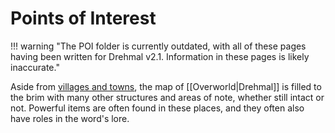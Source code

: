 # Points of Interest

!!! warning "The POI folder is currently outdated, with all of these pages having been written for Drehmal v2.1. Information in these pages is likely inaccurate."

Aside from [villages and towns](/World/Drehmal/Settlements/), the map of [[Overworld|Drehmal]] is filled to the brim with many other structures and areas of note, whether still intact or not. Powerful items are often found in these places, and they often also have roles in the word's lore.
